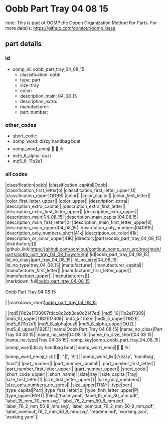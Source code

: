 # Oobb Part Tray 04 08 15  

note: This is part of OOMP the Oopen Organization Method For Parts. For more details: https://github.com/oomlout/oomp_base

##  part details





### id
* oomp_id: oobb_part_tray_04_08_15
  * classification: oobb
  * type: part
  * size: tray
  * color: 
  * description_main: 04_08_15
  * description_extra: 
  * manufacturer: 
  * part_number: 

### other_codes
* short_code: 
* oomp_word: dizzy handbag boat
* oomp_word_emoji :dizzy: :handbag: :boat:
* md5_6_alpha: ouzl
* md5_6: 11b2e1

### all codes 
|classification|oobb|
|classification_capital|Oobb|
|classification_first_letter|o|
|classification_first_letter_upper|O|
|classification_upper|OOBB|
|color||
|color_capital||
|color_first_letter||
|color_first_letter_upper||
|color_upper||
|description_extra||
|description_extra_capital||
|description_extra_first_letter||
|description_extra_first_letter_upper||
|description_extra_upper||
|description_main|04_08_15|
|description_main_capital|04 08.15|
|description_main_first_letter|0|
|description_main_first_letter_upper|0|
|description_main_upper|04_08_15|
|description_only_numbers|040815|
|description_only_numbers_short|41k|
|description_or_color|41k|
|description_or_color_upper|41K|
|directory|parts/oobb_part_tray_04_08_15|
|distributors|[]|
|github_link|https://github.com/oomlout/oomlout_oomp_part_src/tree/main/parts/oobb_part_tray_04_08_15/working|
|id|oobb_part_tray_04_08_15|
|id_no_class|part_tray_04_08_15|
|id_no_size|04_08_15|
|id_no_type|tray_04_08_15|
|manufacturer||
|manufacturer_capital||
|manufacturer_first_letter||
|manufacturer_first_letter_upper||
|manufacturer_upper||
|manufacturers|[]|
|markdown_full|[oobb_part_tray_04_08_15](https://github.com/oomlout/oomlout_oomp_part_src/tree/main/parts/oobb_part_tray_04_08_15/working)<br>[](https://github.com/oomlout/oomlout_oomp_part_src/tree/main/parts/oobb_part_tray_04_08_15/working)<br>[Oobb Part Tray 04 08 15](https://github.com/oomlout/oomlout_oomp_part_src/tree/main/parts/oobb_part_tray_04_08_15/working)<br><br>|
|markdown_short|[oobb_part_tray_04_08_15](https://github.com/oomlout/oomlout_oomp_part_src/tree/main/parts/oobb_part_tray_04_08_15/working)<br><br>|
|md5|11b2e1730907fdcc8c2db3ce0c2147ed|
|md5_10|11b2e17309|
|md5_10_upper|11B2E17309|
|md5_5|11b2e|
|md5_5_upper|11B2E|
|md5_6|11b2e1|
|md5_6_alpha|ouzl|
|md5_6_alpha_upper|OUZL|
|md5_6_upper|11B2E1|
|name|Oobb Part Tray 04 08 15|
|name_no_class|Part Tray 04 08 15|
|name_no_size|04 08 15|
|name_no_size_short|04 08 15|
|name_no_type|Tray 04 08 15|
|oomp_key|oomp_oobb_part_tray_04_08_15|
|oomp_word|dizzy handbag boat|
|oomp_word_emoji|:dizzy: :handbag: :boat:|
|oomp_word_emoji_list|[':dizzy:', ':handbag:', ':boat:']|
|oomp_word_list|['dizzy', 'handbag', 'boat']|
|part_number||
|part_number_capital||
|part_number_first_letter||
|part_number_first_letter_upper||
|part_number_upper||
|short_code||
|short_code_upper||
|short_name||
|size|tray|
|size_capital|Tray|
|size_first_letter|t|
|size_first_letter_upper|T|
|size_only_numbers||
|size_only_numbers_no_zeros||
|size_upper|TRAY|
|type|part|
|type_capital|Part|
|type_first_letter|p|
|type_first_letter_upper|P|
|type_upper|PART|
|files|['base.yaml', 'label_15_mm_30_mm.pdf', 'label_15_mm_30_mm.svg', 'label_76_2_mm_50_8_mm.pdf', 'label_76_2_mm_50_8_mm.svg', 'label_oomlout_76_2_mm_50_8_mm.pdf', 'label_oomlout_76_2_mm_50_8_mm.svg', 'readme.md', 'working.json', 'working.yaml']|
